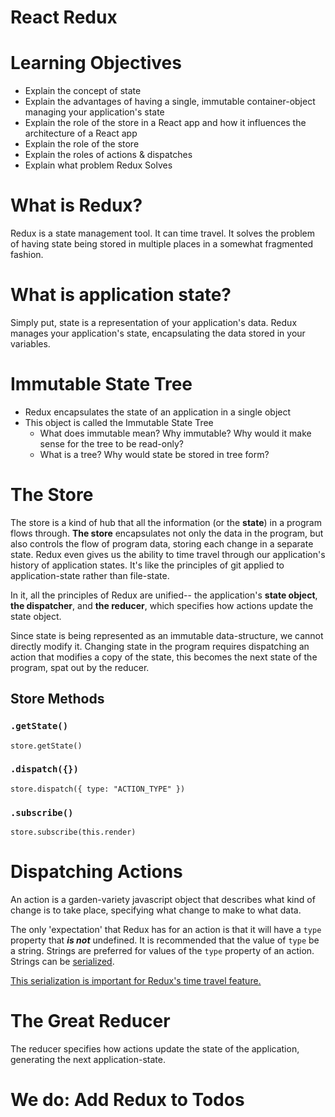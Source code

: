 # React Redux

# Learning Objectives
  - Explain the concept of state
  - Explain the advantages of having a single, immutable container-object managing your application's state
  - Explain the role of the store in a React app and how it influences the architecture of a React app
  - Explain the role of the store
  - Explain the roles of actions & dispatches
  - Explain what problem Redux Solves

# What is Redux?

Redux is a state management tool. It can time travel. It solves the problem of having state being stored in multiple places in a somewhat fragmented fashion.

# What is application state?

Simply put, state is a representation of your application's data. Redux manages your application's state, encapsulating the data stored in your variables.

# Immutable State Tree

  - Redux encapsulates the state of an application in a single object
  - This object is called the Immutable State Tree
    - What does immutable mean? Why immutable? Why would it make sense for the tree to be read-only?
    - What is a tree? Why would state be stored in tree form?


# The Store
The store is a kind of hub that all the information (or the **state**) in a program flows through. **The store** encapsulates not only the data in the program, but also controls the flow of program data, storing each change in a separate state. Redux even gives us the ability to time travel through our application's history of application states. It's like the principles of git applied to application-state rather than file-state.

In it, all the principles of Redux are unified-- the application's **state object**, **the dispatcher**, and **the reducer**, which specifies how actions update the state object.

Since state is being represented as an immutable data-structure, we cannot directly modify it. Changing state in the program requires dispatching an action that modifies a copy of the state, this becomes the next state of the program, spat out by the reducer.

## Store Methods

### `.getState()`
`store.getState()`

### `.dispatch({})`

`store.dispatch({ type: "ACTION_TYPE" })`

### `.subscribe()`
`store.subscribe(this.render)`


# Dispatching Actions

An action is a garden-variety javascript object that describes what kind of change is to take place, specifying what change to make to what data.

The only 'expectation' that Redux has for an action is that it will have a `type` property that ***is not*** undefined. It is recommended that the value of `type` be a string. Strings are preferred for values of the `type` property of an action. Strings can be [serialized](https://en.wikipedia.org/wiki/Serialization).

[This serialization is important for Redux's time travel feature.](https://github.com/reactjs/redux/blob/master/docs/faq/Actions.md#actions-string-constants)

# The Great Reducer

The reducer specifies how actions update the state of the application, generating the next application-state.

# We do: Add Redux to Todos
